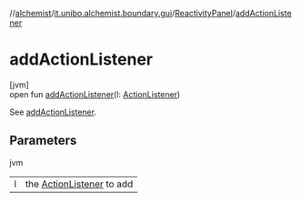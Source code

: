 //[alchemist](../../../index.md)/[it.unibo.alchemist.boundary.gui](../index.md)/[ReactivityPanel](index.md)/[addActionListener](add-action-listener.md)

# addActionListener

[jvm]\
open fun [addActionListener](add-action-listener.md)(l: [ActionListener](https://docs.oracle.com/javase/8/docs/api/java/awt/event/ActionListener.html))

See [addActionListener](../-file-menu/index.md#-810811452%2FFunctions%2F-267951372).

## Parameters

jvm

| | |
|---|---|
| l | the [ActionListener](https://docs.oracle.com/javase/8/docs/api/java/awt/event/ActionListener.html) to add |
